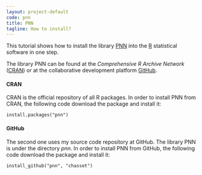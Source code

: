 ```yaml
---
layout: project-default
code: pnn
title: PNN
tagline: How to install?
---
```


This tutorial shows how to install the library [PNN](http://pnn.chasset.net) into the [R](http://r-project.org) statistical software in one step.

The library PNN can be found at the *Comprehensive R Archive Network* ([CRAN](http://cran.r-project.org/web/packages/pnn/index.html)) or at the collaborative development platform [GitHub](https://github.com/chasset/pnn).

#### CRAN

CRAN is the official repository of all R packages. In order to install PNN from CRAN, the following code download the package and install it:

```
install.packages("pnn")
```

#### GitHub

The second one uses my source code repository at GitHub. The library PNN is under the directory *pnn*. In order to install PNN from GitHub, the following code download the package and install it:

```
install_github("pnn", "chasset")
```
